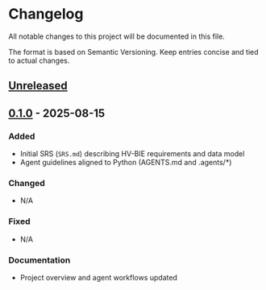 # Changelog

All notable changes to this project will be documented in this file.

The format is based on Semantic Versioning. Keep entries concise and tied to actual changes.

## [Unreleased]

## [0.1.0] - 2025-08-15

### Added

- Initial SRS (`SRS.md`) describing HV-BIE requirements and data model
- Agent guidelines aligned to Python (AGENTS.md and .agents/*)

### Changed

- N/A

### Fixed

- N/A

### Documentation

- Project overview and agent workflows updated

[Unreleased]: https://example.com/compare/v0.1.0...HEAD
[0.1.0]: https://example.com/releases/tag/v0.1.0
